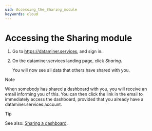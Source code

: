 ```yaml
---
uid: Accessing_the_Sharing_module
keywords: cloud
---
```


# Accessing the Sharing module

1. Go to <https://dataminer.services>, and sign in.

1. On the dataminer.services landing page, click *Sharing*.

   You will now see all data that others have shared with you.

> [!NOTE]
> When somebody has shared a dashboard with you, you will receive an email informing you of this. You can then click the link in the email to immediately access the dashboard, provided that you already have a dataminer.services account.

> [!TIP]
> See also: [Sharing a dashboard](xref:Sharing_a_dashboard).
